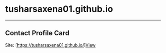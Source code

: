 # tusharsaxena01.github.io
---
## Contact Profile Card

Site: [https://tusharsaxena01.github.io/]View
